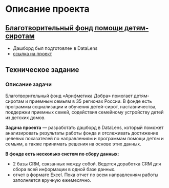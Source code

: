 # Описание проекта
## [Благотворительный фонд помощи детям-сиротам](https://a-dobra.ru/)
- Дашборд был подготовлен в DataLens
- [ссылка на проект](https://datalens.yandex/eq2hsdgl70b23)
## Техническое задание
### Описание задачи
Благотворительный фонд «Арифметика Добра» помогает детям-сиротам и приемным семьям в 35 регионах России. В фонде есть программы социализации и обучения детей-сирот, наставничества, поддержки приемных семей, содействия семейному устройству детей из детских домов.

**Задача проекта** — разработать дашборд в DataLens, который поможет анализировать результаты работы фонда и отслеживать достижение целевых 
показателей по направлениям и программам помощи детям и семьям, а также принимать решения на основе этих данных.

**В фонде есть несколько систем по сбору данных:**
- 2 базы CRM, связанных между собой. Ведется доработка CRM для сбора всей информации в одной базе данных.
- отчет в формате Excel. Пока отчет по всем направлениям работы заполняется вручную ежемесячно.
